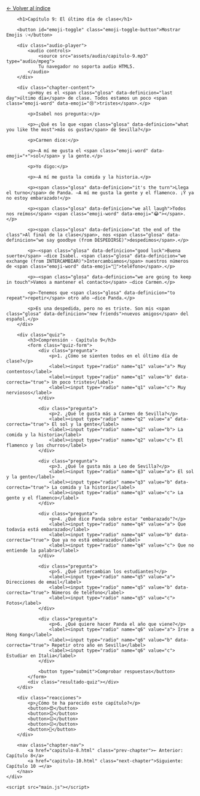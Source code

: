 <html lang="es">
<head>
    <meta charset="UTF-8">
    <meta name="viewport" content="width=device-width, initial-scale=1.0">
    <title>Capítulo 9: El último día de clase</title>
    <link rel="stylesheet" href="style.css">
</head>
<body>
    <div class="container">
        <a href="index.html" class="back-link">← Volver al índice</a>
        
        <h1>Capítulo 9: El último día de clase</h1>
        
        <button id="emoji-toggle" class="emoji-toggle-button">Mostrar Emojis 💡</button>
        
        <div class="audio-player">
            <audio controls>
                <source src="assets/audio/capitulo-9.mp3" type="audio/mpeg">
                Tu navegador no soporta audio HTML5.
            </audio>
        </div>
        
        <div class="chapter-content">
            <p>Hoy es el <span class="glosa" data-definicion="last day">último día</span> de clase. Todos estamos un poco <span class="emoji-word" data-emoji="😢">tristes</span>.</p>

            <p>Isabel nos pregunta:</p>

            <p>—¿Qué es lo que <span class="glosa" data-definicion="what you like the most">más os gusta</span> de Sevilla?</p>

            <p>Carmen dice:</p>

            <p>—A mí me gusta el <span class="emoji-word" data-emoji="☀️">sol</span> y la gente.</p>

            <p>Yo digo:</p>

            <p>—A mí me gusta la comida y la historia.</p>

            <p><span class="glosa" data-definicion="it's the turn">Llega el turno</span> de Panda. —A mí me gusta la gente y el flamenco. ¡Y ya no estoy embarazado!</p>

            <p><span class="glosa" data-definicion="we all laugh">Todos nos reímos</span> <span class="emoji-word" data-emoji="😂"></span>.</p>

            <p><span class="glosa" data-definicion="at the end of the class">Al final de la clase</span>, nos <span class="glosa" data-definicion="we say goodbye (from DESPEDIRSE)">despedimos</span>.</p>

            <p>—<span class="glosa" data-definicion="good luck">Buena suerte</span> —dice Isabel. <span class="glosa" data-definicion="we exchange (from INTERCAMBIAR)">Intercambiamos</span> nuestros números de <span class="emoji-word" data-emoji="📱">teléfono</span>.</p>

            <p>—<span class="glosa" data-definicion="we are going to keep in touch">Vamos a mantener el contacto</span> —dice Carmen.</p>

            <p>—Tenemos que <span class="glosa" data-definicion="to repeat">repetir</span> otro año —dice Panda.</p>

            <p>Es una despedida, pero no es triste. Son mis <span class="glosa" data-definicion="new friends">nuevos amigos</span> del español.</p>
        </div>

        <div class="quiz">
            <h3>Comprensión - Capítulo 9</h3>
            <form class="quiz-form">
                <div class="pregunta">
                    <p>1. ¿Cómo se sienten todos en el último día de clase?</p>
                    <label><input type="radio" name="q1" value="a"> Muy contentos</label>
                    <label><input type="radio" name="q1" value="b" data-correcta="true"> Un poco tristes</label>
                    <label><input type="radio" name="q1" value="c"> Muy nerviosos</label>
                </div>

                <div class="pregunta">
                    <p>2. ¿Qué le gusta más a Carmen de Sevilla?</p>
                    <label><input type="radio" name="q2" value="a" data-correcta="true"> El sol y la gente</label>
                    <label><input type="radio" name="q2" value="b"> La comida y la historia</label>
                    <label><input type="radio" name="q2" value="c"> El flamenco y los churros</label>
                </div>

                <div class="pregunta">
                    <p>3. ¿Qué le gusta más a Leo de Sevilla?</p>
                    <label><input type="radio" name="q3" value="a"> El sol y la gente</label>
                    <label><input type="radio" name="q3" value="b" data-correcta="true"> La comida y la historia</label>
                    <label><input type="radio" name="q3" value="c"> La gente y el flamenco</label>
                </div>

                <div class="pregunta">
                    <p>4. ¿Qué dice Panda sobre estar "embarazado"?</p>
                    <label><input type="radio" name="q4" value="a"> Que todavía está embarazado</label>
                    <label><input type="radio" name="q4" value="b" data-correcta="true"> Que ya no está embarazado</label>
                    <label><input type="radio" name="q4" value="c"> Que no entiende la palabra</label>
                </div>

                <div class="pregunta">
                    <p>5. ¿Qué intercambian los estudiantes?</p>
                    <label><input type="radio" name="q5" value="a"> Direcciones de email</label>
                    <label><input type="radio" name="q5" value="b" data-correcta="true"> Números de teléfono</label>
                    <label><input type="radio" name="q5" value="c"> Fotos</label>
                </div>

                <div class="pregunta">
                    <p>6. ¿Qué quiere hacer Panda el año que viene?</p>
                    <label><input type="radio" name="q6" value="a"> Irse a Hong Kong</label>
                    <label><input type="radio" name="q6" value="b" data-correcta="true"> Repetir otro año en Sevilla</label>
                    <label><input type="radio" name="q6" value="c"> Estudiar en Italia</label>
                </div>

                <button type="submit">Comprobar respuestas</button>
            </form>
            <div class="resultado-quiz"></div>
        </div>

        <div class="reacciones">
            <p>¿Cómo te ha parecido este capítulo?</p>
            <button>😍</button>
            <button>😊</button>
            <button>😐</button>
            <button>😕</button>
            <button>🤔</button>
        </div>

        <nav class="chapter-nav">
            <a href="capitulo-8.html" class="prev-chapter">← Anterior: Capítulo 8</a>
            <a href="capitulo-10.html" class="next-chapter">Siguiente: Capítulo 10 →</a>
        </nav>
    </div>

    <script src="main.js"></script>
</body>
</html>
